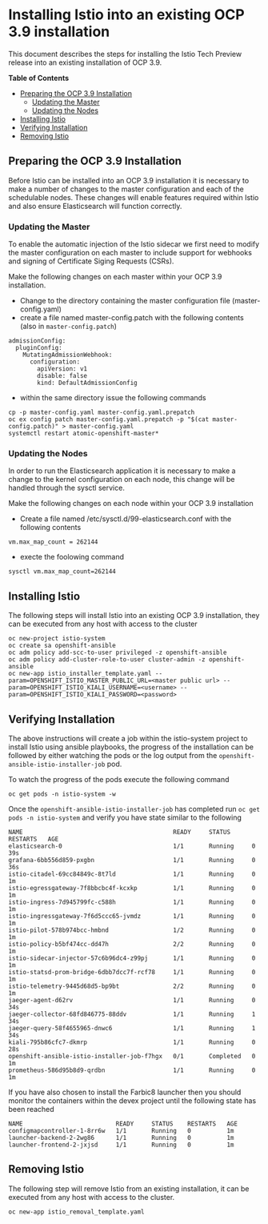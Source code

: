 # Installing Istio into an existing OCP 3.9 installation

This document describes the steps for installing the Istio Tech Preview release into an existing installation of OCP 3.9.

**Table of Contents**

- [Preparing the OCP 3.9 Installation](#preparing-the-ocp-39-installation)
   - [Updating the Master](#updating-the-master)
   - [Updating the Nodes](#updating-the-nodes)
- [Installing Istio](#installing-istio)
- [Verifying Installation](#verifying-installation)
- [Removing Istio](#removing-istio)

## Preparing the OCP 3.9 Installation

Before Istio can be installed into an OCP 3.9 installation it is necessary to make a number of changes to the master configuration and each of the schedulable nodes.  These changes will enable features required within Istio and also ensure Elasticsearch will function correctly.

### Updating the Master

To enable the automatic injection of the Istio sidecar we first need to modify the master configuration on each master to include support for webhooks and signing of Certificate Siging Requests (CSRs).

Make the following changes on each master within your OCP 3.9 installation.

- Change to the directory containing the master configuration file (master-config.yaml)
- create a file named master-config.patch with the following contents (also in `master-config.patch`)

```
admissionConfig:
  pluginConfig:
    MutatingAdmissionWebhook:
      configuration:
        apiVersion: v1
        disable: false
        kind: DefaultAdmissionConfig
```

- within the same directory issue the following commands

```
cp -p master-config.yaml master-config.yaml.prepatch
oc ex config patch master-config.yaml.prepatch -p "$(cat master-config.patch)" > master-config.yaml
systemctl restart atomic-openshift-master*
```

### Updating the Nodes
In order to run the Elasticsearch application it is necessary to make a change to the kernel configuration on each node, this change will be handled through the sysctl service.

Make the following changes on each node within your OCP 3.9 installation

- Create a file named /etc/sysctl.d/99-elasticsearch.conf with the following contents

`vm.max_map_count = 262144`

- execte the foolowing command

```
sysctl vm.max_map_count=262144
```

## Installing Istio

The following steps will install Istio into an existing OCP 3.9 installation, they can be executed from any host with access to the cluster

```
oc new-project istio-system
oc create sa openshift-ansible
oc adm policy add-scc-to-user privileged -z openshift-ansible
oc adm policy add-cluster-role-to-user cluster-admin -z openshift-ansible
oc new-app istio_installer_template.yaml --param=OPENSHIFT_ISTIO_MASTER_PUBLIC_URL=<master public url> --param=OPENSHIFT_ISTIO_KIALI_USERNAME=<username> --param=OPENSHIFT_ISTIO_KIALI_PASSWORD=<password>
```

## Verifying Installation
The above instructions will create a job within the istio-system project to install Istio using ansible playbooks, the progress of the installation can be followed by either watching the pods or the log output from the `openshift-ansible-istio-installer-job` pod.

To watch the progress of the pods execute the following command

```
oc get pods -n istio-system -w
```

Once the `openshift-ansible-istio-installer-job` has completed run `oc get pods -n istio-system` and verify you have state similar to the following

```
NAME                                          READY     STATUS      RESTARTS   AGE
elasticsearch-0                               1/1       Running     0          39s
grafana-6bb556d859-pxgbn                      1/1       Running     0          36s
istio-citadel-69cc84849c-8t7ld                1/1       Running     0          1m
istio-egressgateway-7f8bbcbc4f-kcxkp          1/1       Running     0          1m
istio-ingress-7d945799fc-c588h                1/1       Running     0          1m
istio-ingressgateway-7f6d5ccc65-jvmdz         1/1       Running     0          1m
istio-pilot-578b974bcc-hmbnd                  1/2       Running     0          1m
istio-policy-b5bf474cc-dd47h                  2/2       Running     0          1m
istio-sidecar-injector-57c6b96dc4-z99pj       1/1       Running     0          1m
istio-statsd-prom-bridge-6dbb7dcc7f-rcf78     1/1       Running     0          1m
istio-telemetry-9445d68d5-bp9bt               2/2       Running     0          1m
jaeger-agent-d62rv                            1/1       Running     0          34s
jaeger-collector-68fd846775-88ddv             1/1       Running     1          34s
jaeger-query-58f4655965-dnwc6                 1/1       Running     1          34s
kiali-795b86cfc7-dkmrp                        1/1       Running     0          28s
openshift-ansible-istio-installer-job-f7hgx   0/1       Completed   0          1m
prometheus-586d95b8d9-qrdbn                   1/1       Running     0          1m
```

If you have also chosen to install the Farbic8 launcher then you should monitor the containers within the devex project until the following state has been reached

```
NAME                          READY     STATUS    RESTARTS   AGE
configmapcontroller-1-8rr6w   1/1       Running   0          1m
launcher-backend-2-2wg86      1/1       Running   0          1m
launcher-frontend-2-jxjsd     1/1       Running   0          1m
```

## Removing Istio

The following step will remove Istio from an existing installation, it can be executed from any host with access to the cluster.

```
oc new-app istio_removal_template.yaml
```
